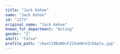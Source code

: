 ```yaml
---
title: "Jack Kehoe"
name: "Jack Kehoe"
id: "1273"
original_name: "Jack Kehoe"
known_for_department: "Acting"
gender: "2"
adult: "false"
profile_path: "/bwsY19BaN9vF21XuH8nVZrEAplo.jpg"
---
```

